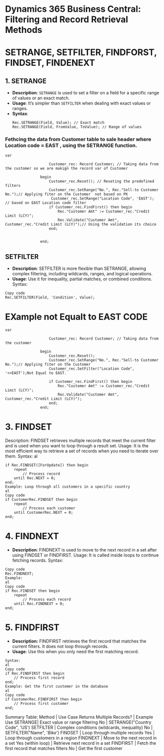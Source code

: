 # Dynamics 365 Business Central: Filtering and Record Retrieval Methods



# SETRANGE, SETFILTER, FINDFORST, FINDSET, FINDENEXT

## 1. SETRANGE
- **Description**: `SETRANGE` is used to set a filter on a field for a specific range of values or an exact match.
- **Usage**: It’s simpler than `SETFILTER` when dealing with exact values or ranges.
- **Syntax**:
  ```al
  Rec.SETRANGE(Field, Value); // Exact match
  Rec.SETRANGE(Field, FromValue, ToValue); // Range of values
  ```
### Fethcing the data from Customer table to sale header where Location code = EAST , using the SETRANGE function.
```
var

                    Customer_rec: Record Customer; // Taking data from the customer so we are makign the record var of Customer 

                begin
                    Customer_rec.Reset(); // Reseting the predefined filters
                    Customer_rec.SetRange("No.", Rec."Sell-to Customer No.");// Applying fiter on the Customer  not based on PK
                     Customer_rec.SetRange("Location Code", 'EAST'); // based on EAST Location code filter
                    if Customer_rec.FindFirst() then begin
                        Rec."Customer Amt" := Customer_rec."Credit Limit (LCY)";
                        Rec.Validate("Customer Amt", Customer_rec."Credit Limit (LCY)");// Using the validation its choice 
                    end;


                end;
```
## SETFILTER 
- **Description**: SETFILTER is more flexible than SETRANGE, allowing complex filtering, including wildcards, ranges, and logical operations.
- **Usage**: Use it for inequality, partial matches, or combined conditions.
Syntax:
```al
Copy code
Rec.SETFILTER(Field, 'Condition', Value);
```
# EXample not Equalt to EAST CODE
```
var

                    Customer_rec: Record Customer; // Taking data from the customer

                begin
                    Customer_rec.Reset();
                    Customer_rec.SetRange("No.", Rec."Sell-to Customer No.");// Applying fiter on the Customer
                    Customer_rec.SetFilter("Location Code", '<>EAST');Not Equal to EAST.

                    if Customer_rec.FindFirst() then begin
                        Rec."Customer Amt" := Customer_rec."Credit Limit (LCY)";
                        Rec.Validate("Customer Amt", Customer_rec."Credit Limit (LCY)");
                    end;
                end;

```
# 3. FINDSET
Description: FINDSET retrieves multiple records that meet the current filter and is used when you want to loop through a result set.
Usage: It is the most efficient way to retrieve a set of records when you need to iterate over them.
Syntax:
al
```Copy code
if Rec.FINDSET([ForUpdate]) then begin
    repeat
        // Process record
    until Rec.NEXT = 0;
end;
Example: Loop through all customers in a specific country
al
Copy code
if CustomerRec.FINDSET then begin
    repeat
        // Process each customer
    until CustomerRec.NEXT = 0;
end;
```
# 4. FINDNEXT
- **Description**: FINDNEXT is used to move to the next record in a set after using FINDSET or FINDFIRST.
Usage: It is called inside loops to continue fetching records.
Syntax:
```al
Copy code
Rec.FINDNEXT;
Example:
al
Copy code
if Rec.FINDSET then begin
    repeat
        // Process each record
    until Rec.FINDNEXT = 0;
end;
```
# 5. FINDFIRST
- **Description:** FINDFIRST retrieves the first record that matches the current filters. It does not loop through records.
- **Usage**: Use this when you only need the first matching record.
```
Syntax:
al
Copy code
if Rec.FINDFIRST then begin
    // Process first record
end;
Example: Get the first customer in the database
al
Copy code
if CustomerRec.FINDFIRST then begin
    // Process first customer
end;
```
Summary Table:
Method	| Use Case	Returns Multiple Records?	| Example Use
SETRANGE|	Exact value or range filtering	No |	SETRANGE("Country Code", 'US')
SETFILTER |	Complex conditions (wildcards, inequality)	No |	SETFILTER("Name", '*Bike*')
FINDSET |	Loop through multiple records	Yes	| Loop through customers in a region
FINDNEXT	| Move to the next record in a set	Yes (within loop)	| Retrieve next record in a set
FINDFIRST |	Fetch the first record that matches filters	No |	Get the first customer
